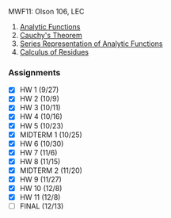 MWF11: Olson 106, LEC
1. [Analytic Functions](Analytic%20Functions.md)
2. [Cauchy's Theorem](Cauchy's%20Theorem.md)
3. [Series Representation of Analytic Functions](Series%20Representation%20of%20Analytic%20Functions.md)
4. [Calculus of Residues](Calculus%20of%20Residues.md)
### Assignments
- [x] HW 1 (9/27)
- [x] HW 2 (10/9)
- [x] HW 3 (10/11)
- [x] HW 4 (10/16)
- [x] HW 5 (10/23)
- [x] MIDTERM 1 (10/25)
- [x] HW 6 (10/30)
- [x] HW 7 (11/6)
- [x] HW 8 (11/15)
- [x] MIDTERM 2 (11/20)
- [x] HW 9 (11/27)
- [x] HW 10 (12/8)
- [x] HW 11 (12/8)
- [ ] FINAL (12/13)